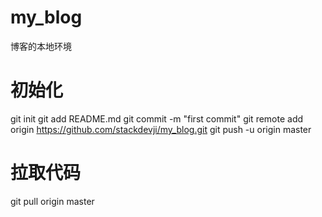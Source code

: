 # my_blog
博客的本地环境

# 初始化
git init
git add README.md
git commit -m "first commit"
git remote add origin https://github.com/stackdevji/my_blog.git
git push -u origin master

# 拉取代码
git pull origin master
